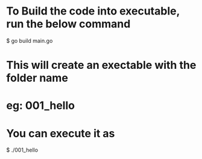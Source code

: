 # To Build the code into executable, run the below command
$ go build main.go

# This will create an exectable with the folder name
# eg: 001_hello

# You can execute it as 
$ ./001_hello


